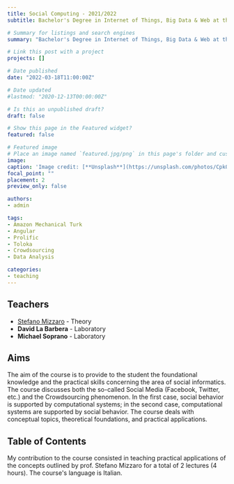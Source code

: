 ```yaml
---
title: Social Computing - 2021/2022
subtitle: Bachelor's Degree in Internet of Things, Big Data & Web at the University of Udine, Academic Year 2022/2023

# Summary for listings and search engines
summary: "Bachelor's Degree in Internet of Things, Big Data & Web at the University of Udine. Academic Year 2022/2023. Lectures: 2. Hours: 4"

# Link this post with a project
projects: []

# Date published
date: "2022-03-18T11:00:00Z"

# Date updated
#lastmod: "2020-12-13T00:00:00Z"

# Is this an unpublished draft?
draft: false

# Show this page in the Featured widget?
featured: false

# Featured image
# Place an image named `featured.jpg/png` in this page's folder and customize its options here.
image:
caption: 'Image credit: [**Unsplash**](https://unsplash.com/photos/CpkOjOcXdUY)'
focal_point: ""
placement: 2
preview_only: false

authors:
- admin

tags:
- Amazon Mechanical Turk
- Angular
- Prolific
- Toloka
- Crowdsourcing
- Data Analysis

categories:
- teaching
---
```


## Teachers

- [Stefano Mizzaro](https://users.dimi.uniud.it/~stefano.mizzaro/ "Stefano Mizzaro") - Theory
- **David La Barbera** - Laboratory
- **Michael Soprano** - Laboratory

## Aims

The aim of the course is to provide to the student the foundational knowledge and the
practical skills concerning the area of social informatics.
The course discusses both the so-called Social Media (Facebook, Twitter, etc.)
and the Crowdsourcing phenomenon. In the first case, social behavior is supported by
computational systems; in the second case, computational systems are supported by social behavior.
The course deals with conceptual topics, theoretical foundations, and practical applications.

## Table of Contents

My contribution to the course consisted in teaching practical applications of the concepts outlined by prof. Stefano Mizzaro
for a total of 2 lectures (4 hours). The course's language is Italian.
